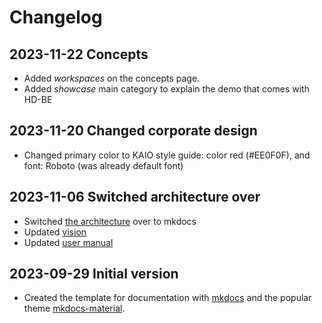 # Changelog

## 2023-11-22 Concepts
- Added *workspaces* on the concepts page.
- Added *showcase* main category to explain the demo that comes with HD-BE
## 2023-11-20 Changed corporate design
- Changed primary color to KAIO style guide: color red (#EE0F0F), and font: Roboto (was already default font)

## 2023-11-06 Switched architecture over

- Switched [the architecture](/architecture/data-stack/) over to mkdocs
- Updated [vision](/vision-and-goal)
- Updated [user manual](/manuals/user-manual)

## 2023-09-29 Initial version

- Created the template for documentation with [mkdocs](https://github.com/mkdocs/mkdocs) and the popular theme [mkdocs-material](https://github.com/squidfunk/mkdocs-material).